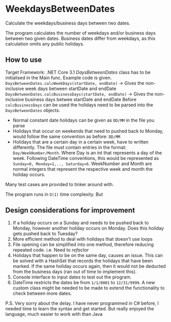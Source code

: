 # WeekdaysBetweenDates
Calculate the weekdays/business days between two dates.

The program calculates the number of weekdays and/or business days between two given dates.
Business dates differ from weekdays, as this calculation omits any public holidays.

## How to use
Target Framework: .NET Core 3.1
*DaysBetweenDates* class has to be initialised in the Main func. Example code is given. 
`DaysBetweenDates.calcWeekDays(startDate, endDate)` -> Gives the non-inclusive week days between startDate and endDate
`DaysBetweenDates.calcBusinessDays(startDate, endDate)` -> Gives the non-inclusive business days betwee startDate and endDate
Before `calcBusinessDays` can be used the holidays need to be parsed into the `DaysBetweenDates` objects.
  - Normal constant date holidays can be given as `DD/MM` in the file you parse
  - Holidays that occur on weekends that need to pushed back to Monday, would follow the same convention as before: `DD/MM`
  - Holidays that are a certain day in a certain week, have to written differently. The file must contain entries in the format: `Day/WeekNumber/Month`.
    Where Day is an int that represents a day of the week. Following DateTime conventions, this would be represented as `Sunday=0, Monday=1,.., Saturday=6`.
    WeekNumber and Month are normal integers that represent the respective week and month the holiday occurs.
    
Many test cases are provided to tinker around with.

The program runs in `O(1)` time complexity. But 

## Design considerations for improvement
1. If a holiday occurs on a Sunday and needs to be pushed back to Monday, however another holiday occurs on Monday. Does this holiday gets pushed back to Tuesday?
2. More efficient method to deal with holidays that doesn't use loops
3. File opening can be simplified into one method, therefore reducing repeated code. i.e. Need to *refactor*
4. Holidays that happen to be on the same day, causes an issue. This can be solved with a HashSet that records the holidays that have been marked.
    If the same holiday occurs again, then it would not be deducted from the business days (ran out of time to implement this).
5. Console interface to input dates to test out the program.
6. DateTime restricts the dates be from `1/1/0001` to `12/31/9999`. A new custom class might be needed to be made to extend the functionality to check between more dates.

P.S. Very sorry about the delay. I have never programmed in C# before, I needed time to learn the syntax and get started. But really enjoyed the language, much easier to work with than Java
